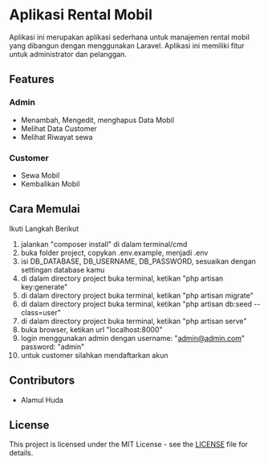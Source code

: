 # Aplikasi Rental Mobil

Aplikasi ini merupakan aplikasi sederhana untuk manajemen rental mobil yang dibangun dengan menggunakan Laravel. Aplikasi ini memiliki fitur untuk administrator dan pelanggan.

## Features

### Admin
- Menambah, Mengedit, menghapus Data Mobil
- Melihat Data Customer
- Melihat Riwayat sewa

### Customer
- Sewa Mobil
- Kembalikan Mobil  

## Cara Memulai

Ikuti Langkah Berikut

1. jalankan "composer install" di dalam terminal/cmd
2. buka folder project, copykan .env.example, menjadi .env
3. isi DB_DATABASE, DB_USERNAME, DB_PASSWORD, sesuaikan dengan settingan database kamu
4. di dalam directory project buka terminal, ketikan "php artisan key:generate"
5. di dalam directory project buka terminal, ketikan "php artisan migrate"
6. di dalam directory project buka terminal, ketikan "php artisan db:seed --class=user"
7. di dalam directory project buka terminal, ketikan "php artisan serve"
8. buka browser, ketikan url "localhost:8000"
9. login menggunakan admin dengan username: "admin@admin.com" password: "admin"
10. untuk customer silahkan mendaftarkan akun

## Contributors

- Alamul Huda

## License

This project is licensed under the MIT License - see the [LICENSE](LICENSE) file for details.
